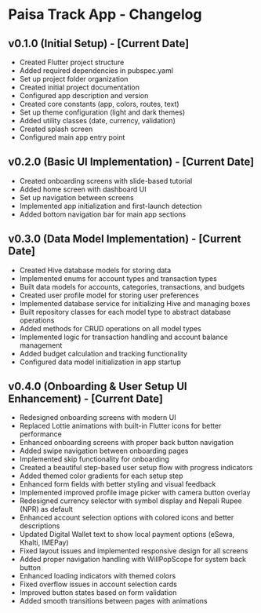 # Paisa Track App - Changelog

## v0.1.0 (Initial Setup) - [Current Date]
- Created Flutter project structure
- Added required dependencies in pubspec.yaml
- Set up project folder organization
- Created initial project documentation
- Configured app description and version
- Created core constants (app, colors, routes, text)
- Set up theme configuration (light and dark themes)
- Added utility classes (date, currency, validation)
- Created splash screen
- Configured main app entry point

## v0.2.0 (Basic UI Implementation) - [Current Date]
- Created onboarding screens with slide-based tutorial
- Added home screen with dashboard UI
- Set up navigation between screens
- Implemented app initialization and first-launch detection
- Added bottom navigation bar for main app sections

## v0.3.0 (Data Model Implementation) - [Current Date]
- Created Hive database models for storing data
- Implemented enums for account types and transaction types
- Built data models for accounts, categories, transactions, and budgets
- Created user profile model for storing user preferences
- Implemented database service for initializing Hive and managing boxes
- Built repository classes for each model type to abstract database operations
- Added methods for CRUD operations on all model types
- Implemented logic for transaction handling and account balance management
- Added budget calculation and tracking functionality
- Configured data model initialization in app startup 

## v0.4.0 (Onboarding & User Setup UI Enhancement) - [Current Date]
- Redesigned onboarding screens with modern UI
- Replaced Lottie animations with built-in Flutter icons for better performance
- Enhanced onboarding screens with proper back button navigation
- Added swipe navigation between onboarding pages
- Implemented skip functionality for onboarding
- Created a beautiful step-based user setup flow with progress indicators
- Added themed color gradients for each setup step
- Enhanced form fields with better styling and visual feedback
- Implemented improved profile image picker with camera button overlay
- Redesigned currency selector with symbol display and Nepali Rupee (NPR) as default
- Enhanced account selection options with colored icons and better descriptions
- Updated Digital Wallet text to show local payment options (eSewa, Khalti, IMEPay)
- Fixed layout issues and implemented responsive design for all screens
- Added proper navigation handling with WillPopScope for system back button
- Enhanced loading indicators with themed colors
- Fixed overflow issues in account selection cards
- Improved button states based on form validation
- Added smooth transitions between pages with animations 